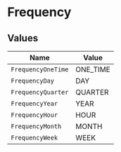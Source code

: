 # Frequency


## Values

| Name               | Value              |
| ------------------ | ------------------ |
| `FrequencyOneTime` | ONE_TIME           |
| `FrequencyDay`     | DAY                |
| `FrequencyQuarter` | QUARTER            |
| `FrequencyYear`    | YEAR               |
| `FrequencyHour`    | HOUR               |
| `FrequencyMonth`   | MONTH              |
| `FrequencyWeek`    | WEEK               |